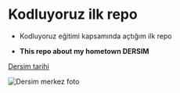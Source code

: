 # Kodluyoruz ilk repo
- Kodluyoruz eğitimi kapsamında açtığım ilk repo 

- **This repo about my hometown DERSIM**

[Dersim tarihi](https://tr.wikipedia.org/wiki/Dersim) 


![Dersim merkez foto](https://upload.wikimedia.org/wikipedia/commons/thumb/c/c2/Dersim%2C_Capt._L._Molyneux-Seel%2C_1911.jpg/1920px-Dersim%2C_Capt._L._Molyneux-Seel%2C_1911.jpg)
